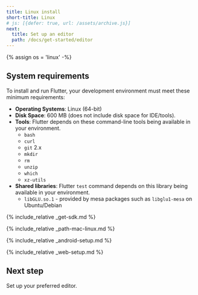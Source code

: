 ```yaml
---
title: Linux install
short-title: Linux
# js: [{defer: true, url: /assets/archive.js}]
next:
  title: Set up an editor
  path: /docs/get-started/editor
---
```


{% assign os = 'linux' -%}

## System requirements

To install and run Flutter,
your development environment must meet these minimum requirements:

- **Operating Systems**: Linux (64-bit)
- **Disk Space**: 600 MB (does not include disk space for IDE/tools).
- **Tools**: Flutter depends on these command-line tools being available
  in your environment.
  - `bash`
  - `curl`
  - `git` 2.x
  - `mkdir`
  - `rm`
  - `unzip`
  - `which`
  - `xz-utils`
- **Shared libraries**: Flutter `test` command depends on this library
  being available in your environment.
  - `libGLU.so.1` - provided by mesa packages such as `libglu1-mesa` on
     Ubuntu/Debian

{% include_relative _get-sdk.md %}

{% include_relative _path-mac-linux.md %}

{% include_relative _android-setup.md %}

{% include_relative _web-setup.md %}

## Next step

Set up your preferred editor.
